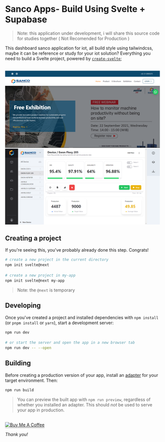 # Sanco Apps- Build Using Svelte + Supabase
> Note: this application under development, i will share this source code for studies together ( Not Recomended for Production )

This dashboard sanco application for iot, all build style using tailwindcss, maybe it can be reference or study for your iot solution?
Everything you need to build a Svelte project, powered by [`create-svelte`](https://github.com/sveltejs/kit/tree/master/packages/create-svelte);

<br> 
<img src="screenshot/main.png" alt="Main Site Sanco Indonesia">
<img src="screenshot/dashboard.png" alt="Dashboard Sanco Indonesia">

## Creating a project

If you're seeing this, you've probably already done this step. Congrats!

```bash
# create a new project in the current directory
npm init svelte@next

# create a new project in my-app
npm init svelte@next my-app
```

> Note: the `@next` is temporary

## Developing

Once you've created a project and installed dependencies with `npm install` (or `pnpm install` or `yarn`), start a development server:

```bash
npm run dev

# or start the server and open the app in a new browser tab
npm run dev -- --open
```

## Building

Before creating a production version of your app, install an [adapter](https://kit.svelte.dev/docs#adapters) for your target environment. Then:

```bash
npm run build
```

> You can preview the built app with `npm run preview`, regardless of whether you installed an adapter. This should _not_ be used to serve your app in production.

<br>
<a href="https://www.buymeacoffee.com/ikziriv" target="_blank"><img src="https://www.buymeacoffee.com/assets/img/custom_images/orange_img.png" alt="Buy Me A Coffee" style="height: 41px !important;width: 174px !important;box-shadow: 0px 3px 2px 0px rgba(190, 190, 190, 0.5) !important;-webkit-box-shadow: 0px 3px 2px 0px rgba(190, 190, 190, 0.5) !important;" ></a>

_Thank you!_
